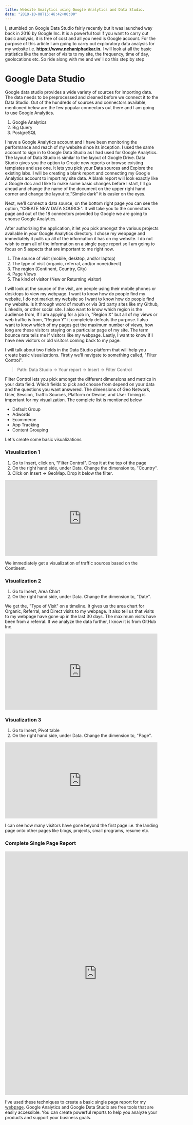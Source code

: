 ```yaml
---
title: Website Analytics using Google Analytics and Data Studio.
date: "2019-10-08T15:48:42+00:00"
---
```


I, stumbled on Google Data Studio fairly recently but it was launched way back in 2016 by Google Inc. It is a powerful tool if you want to carry out basic analysis, it is free of cost and all you need is Google account. For the purpose of this article I am going to carry out exploratory data analysis for my website i.e. <strong>https://www.nehaniphadkar.in</strong>. I will look at all the basic statistics like the number of visits to my site, the frequency, time of day, geolocations etc. So ride along with me and we'll do this step by step

# Google Data Studio

Google data studio provides a wide variety of sources for importing data. The data needs to be preprocessed and cleaned before we connect it to the Data Studio. Out of the hundreds of sources and connectors available, mentioned below are the few popular connectors out there and I am going to use Google Analytics.

1. Google Analytics
2. Big Query
3. PostgreSQL

I have a Google Analytics account and I have been monitoring the performance and reach of my website since its inception. I used the same account to sign in to Google Data Studio as I had used for Google Analytics. The layout of Data Studio is similar to the layout of Google Drive. Data Studio gives you the option to Create new reports or browse existing templates and use one. It lets you pick your Data sources and Explore the existing labs. I will be creating a blank report and connecting my Google Analytics account to import my site data. A blank report will look exactly like a Google doc and I like to make some basic changes before I start, I'll go ahead and change the name of the document on the upper right hand corner and change the layout to,"Simple dark" it is easier on the eyes. 

Next, we'll connect a data source, on the bottom right page you can see the option, "CREATE NEW DATA SOURCE". It will take you to the connectors page and out of the 18 connectors provided by Google we are going to choose Google Analytics.

After authorizing the application, it let you pick amongst the various projects available in your Google Analytics directory. I chose my webpage and immediately it pulls up all of the information it has on my website. I do not wish to cram all of the information on a single page report so I am going to focus on 5 aspects that are important to me right now.

1. The source of visit (mobile, desktop, and/or laptop)
2. The type of visit (organic, referral, and/or none/direct)
3. The region (Continent, Country, City)
4. Page Views
5. The kind of visitor (New or Returning visitor)

I will look at the source of the visit, are people using their mobile phones or desktops to view my webpage. I want to know how do people find my website, I do not market my website so I want to know how do people find my website. Is it through word of mouth or via 3rd party sites like my Github, LinkedIn, or other social site. I also want to know which region is the audience from, If I am appying for a job in, "Region X" but all of my views or web traffic is from, "Region Y" it completely defeats the purpose. I also want to know which of my pages get the maximum number of views, how long are these visitors staying on a particular page of my site. The term bounce rate tells me if visitors like my webpage. Lastly, I want to know if I have new visitors or old visitors coming back to my page.

I will talk about two fields in the Data Studio platform that will help you create basic visualizations. Firstly we'll navigate to something called, "Filter Control". 

>Path: Data Studio -> Your report -> Insert -> Filter Control

Filter Control lets you pick amongst the different dimensions and metrics in your data field. Which fields to pick and choose from depend on your data and the questions you want answered. The dimensions of Geo Network, User, Session, Traffic Sources, Platform or Device, and User Timing is important for my visualization. The complete list is mentioned below

- Default Group
- Adwords
- Ecommerce
- App Tracking
- Content Grouping

Let's create some basic visualizations

### Visualization 1

1. Go to Insert, click on, "Filter Control". Drop it at the top of the page
2. On the right hand side, under Data. Change the dimension to, "Country".
3. Click on Insert -> GeoMap. Drop it below the filter.

<iframe width="500" height="250" src="https://datastudio.google.com/embed/reporting/14QFZGQDLMRHDLPFSOuYkCv8PZkYz_IE_/page/Bjz2" frameborder="0" style="border:0" allowfullscreen></iframe>

We immediately get a visualization of traffic sources based on the Continent.

### Visualization 2

1. Go to Insert, Area Chart
2. On the right hand side, under Data. Change the dimension to, "Date".

We get the, "Type of Visit" on a timeline. It gives us the area chart for Organic, Referral, and Direct visits to my webpage. It also tell us that visits to my webpage have gone up in the last 30 days. The maximum visits have been from a referral. If we analyze the data further, I know it is from GitHub Inc.

<iframe width="500" height="250" src="https://datastudio.google.com/embed/reporting/1veD3rPxFAyaZG4gDU0qPizCQNGXIMnqw/page/Aiz2" frameborder="0" style="border:0" allowfullscreen></iframe>

### Visualization 3

1. Go to Insert, Pivot table
2. On the right hand side, under Data. Change the dimension to, "Page".

<iframe width="500" height="250" src="https://datastudio.google.com/embed/reporting/1MwsfySX8rSXE75FqX3XoTwxqQYtmbQoH/page/qSV2" frameborder="0" style="border:0" allowfullscreen></iframe>

I can see how many visitors have gone beyond the first page i.e. the landing page onto other pages like blogs, projects, small programs, resume etc.

### Complete Single Page Report

<iframe width="600" height="800" src="https://datastudio.google.com/embed/reporting/1M5eHgUEVkSdFd7C3OqdXiL-NOPlLOWkI/page/jYO2" frameborder="0" style="border:0" allowfullscreen></iframe>

I've used these techniques to create a basic single page report for my [webpage](https://datastudio.google.com/s/lKdIY45K8C4). Google Analytics and Google Data Studio are free tools that are easily accessible. You can create powerful reports to help you analyze your products and support your business goals.

